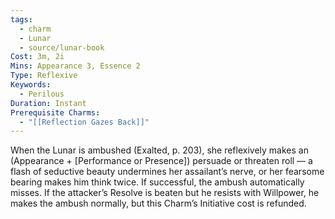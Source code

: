 ```yaml
---
tags:
  - charm
  - Lunar
  - source/lunar-book
Cost: 3m, 2i
Mins: Appearance 3, Essence 2
Type: Reflexive
Keywords:
  - Perilous
Duration: Instant
Prerequisite Charms:
  - "[[Reflection Gazes Back]]"
---
```

When the Lunar is ambushed (Exalted, p. 203), she reflexively makes an (Appearance + [Performance or Presence]) persuade or threaten roll — a flash of seductive beauty undermines her assailant’s nerve, or her fearsome bearing makes him think twice. If successful, the ambush automatically misses. If the attacker’s Resolve is beaten but he resists with Willpower, he makes the ambush normally, but this Charm’s Initiative cost is refunded.